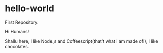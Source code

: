 # hello-world
First Repository.

Hi Humans!

  Shallu here, I like Node.js and Coffeescript(that't what i am made of!),
  I like chocolates.
